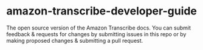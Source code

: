 # amazon-transcribe-developer-guide
The open source version of the Amazon Transcribe docs. You can submit feedback &amp; requests for changes by submitting issues in this repo or by making proposed changes &amp; submitting a pull request.
